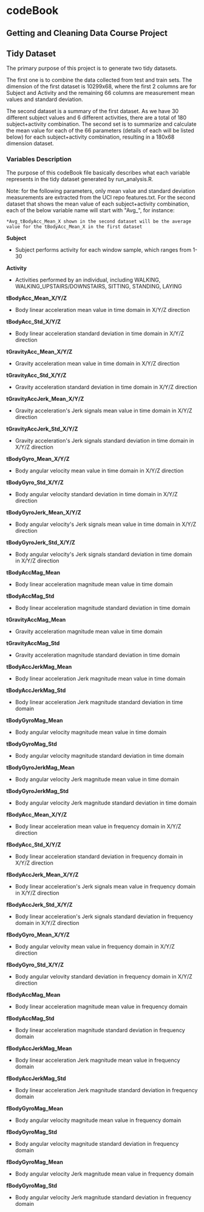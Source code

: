 codeBook
========

Getting and Cleaning Data Course Project
----------------------------------------

## Tidy Dataset

The primary purpose of this project is to generate two tidy datasets.

The first one is to combine the data collected from test and train sets. The dimension of the first dataset is
10299x68, where the first 2 columns are for Subject and Activity and the remaining 66 columns are measurement mean values
and standard deviation.

The second dataset is a summary of the first dataset. As we have 30 different subject values and 6 different activities,
there are a total of 180 subject+activity combination. The second set is to summarize and calculate the mean value for each of the 66 parameters (details of each will be listed below) for each subject+activity combination, resulting in a 180x68 dimension dataset.


###  Variables Description 

The purpose of this codeBook file basically describes what each variable represents in the tidy dataset generated by run_analysis.R. 

Note: for the following parameters, only mean value and standard deviation measurements are extracted from the UCI repo
features.txt. For the second dataset that shows the mean value of each subject+activity combination, each of the below 
variable name will start with "Avg_", for instance:

    *Avg_tBodyAcc_Mean_X shown in the second dataset will be the average value for the tBodyAcc_Mean_X in the first dataset


**Subject**
  * Subject performs activity for each window sample, which ranges from 1-30
  
**Activity**
  * Activities performed by an individual, including WALKING, WALKING_UPSTAIRS/DOWNSTAIRS, SITTING, STANDING, LAYING

**tBodyAcc_Mean_X/Y/Z**
  * Body linear acceleration mean value in time domain in X/Y/Z direction
  
**tBodyAcc_Std_X/Y/Z**
  * Body linear acceleration standard deviation in time domain in X/Y/Z direction
  
**tGravityAcc_Mean_X/Y/Z**
  * Gravity acceleration mean value in time domain in X/Y/Z direction
  
**tGravityAcc_Std_X/Y/Z**
  * Gravity acceleration standard deviation in time domain in X/Y/Z direction
  
**tGravityAccJerk_Mean_X/Y/Z**
  * Gravity acceleration's Jerk signals mean value in time domain in X/Y/Z direction
  
**tGravityAccJerk_Std_X/Y/Z**
  * Gravity acceleration's Jerk signals standard deviation in time domain in X/Y/Z direction
  
**tBodyGyro_Mean_X/Y/Z**
  * Body angular velocity mean value in time domain in X/Y/Z direction
  
**tBodyGyro_Std_X/Y/Z**
  * Body angular velocity standard deviation in time domain in X/Y/Z direction
  
**tBodyGyroJerk_Mean_X/Y/Z**
  * Body angular velocity's Jerk signals mean value in time domain in X/Y/Z direction
  
**tBodyGyroJerk_Std_X/Y/Z**
  * Body angular velocity's Jerk signals standard deviation in time domain in X/Y/Z direction  
  
**tBodyAccMag_Mean**
  * Body linear acceleration magnitude mean value in time domain 
  
**tBodyAccMag_Std**
  * Body linear acceleration magnitude standard deviation in time domain
  
**tGravityAccMag_Mean**
  * Gravity acceleration magnitude mean value in time domain 
  
**tGravityAccMag_Std**
  * Gravity acceleration magnitude standard deviation in time domain 
  
**tBodyAccJerkMag_Mean**
  * Body linear acceleration Jerk magnitude mean value in time domain 
  
**tBodyAccJerkMag_Std**
  * Body linear acceleration Jerk magnitude standard deviation in time domain
  
**tBodyGyroMag_Mean**
  * Body angular velocity magnitude mean value in time domain 
  
**tBodyGyroMag_Std**
  * Body angular velocity magnitude standard deviation in time domain
  
**tBodyGyroJerkMag_Mean**
  * Body angular velocity Jerk magnitude mean value in time domain 
  
**tBodyGyroJerkMag_Std**
  * Body angular velocity Jerk magnitude standard deviation in time domain
  
**fBodyAcc_Mean_X/Y/Z**
  * Body linear acceleration mean value in frequency domain in X/Y/Z direction
  
**fBodyAcc_Std_X/Y/Z**
  * Body linear acceleration standard deviation in frequency domain in X/Y/Z direction
  
**fBodyAccJerk_Mean_X/Y/Z**
  * Body linear acceleration's Jerk signals mean value in frequency domain in X/Y/Z direction
  
**fBodyAccJerk_Std_X/Y/Z**
  * Body linear acceleration's Jerk signals standard deviation in frequency domain in X/Y/Z direction

**fBodyGyro_Mean_X/Y/Z**
  * Body angular velovity mean value in frequency domain in X/Y/Z direction
  
**fBodyGyro_Std_X/Y/Z**
  * Body angular velovity standard deviation in frequency domain in X/Y/Z direction
  
**fBodyAccMag_Mean**
  * Body linear acceleration magnitude mean value in frequency domain 
  
**fBodyAccMag_Std**
  * Body linear acceleration magnitude standard deviation in frequency domain
  
**fBodyAccJerkMag_Mean**
  * Body linear acceleration Jerk magnitude mean value in frequency domain 
  
**fBodyAccJerkMag_Std**
  * Body linear acceleration Jerk magnitude standard deviation in frequency domain
  
**fBodyGyroMag_Mean**
  * Body angular velocity magnitude mean value in frequency domain 
  
**fBodyGyroMag_Std**
  * Body angular velocity magnitude standard deviation in frequency domain
  
**fBodyGyroMag_Mean**
  * Body angular velocity Jerk magnitude mean value in frequency domain 
  
**fBodyGyroMag_Std**
  * Body angular velocity Jerk magnitude standard deviation in frequency domain